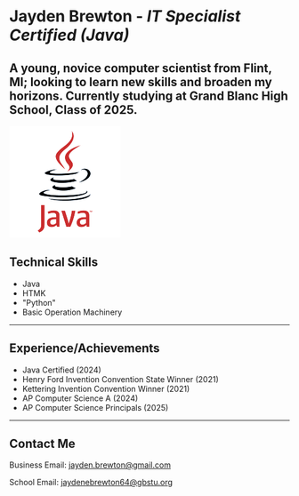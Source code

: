 # **Jayden Brewton** - ***IT Specialist Certified (Java)***
A young, novice computer scientist from Flint, MI; looking to learn new skills and broaden my horizons. Currently studying at Grand Blanc High School, Class of 2025.
---
![Java Logo](java-logo-1.png)
## Technical Skills
- Java
- HTMK
- "Python"
- Basic Operation Machinery
---
## Experience/Achievements
- Java Certified (2024)
- Henry Ford Invention Convention State Winner (2021)
- Kettering Invention Convention Winner (2021)
- AP Computer Science A (2024)
- AP Computer Science Principals (2025)
---
## Contact Me
Business Email:  <a href='mailto:jayden.brewton@gmail.com'>jayden.brewton@gmail.com</a></p>
School Email:  <a href='mailto:jaydenebrewton64@gbstu.org'>jaydenebrewton64@gbstu.org</a></p>

<!--
**JAYKAAGE/JAYKAAGE** is a ✨ _special_ ✨ repository because its `README.md` (this file) appears on your GitHub profile.

Here are some ideas to get you started:
-->
